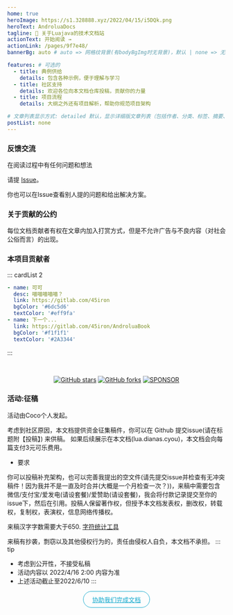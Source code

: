 ```yaml
---
home: true
heroImage: https://s1.328888.xyz/2022/04/15/i5DQk.png
heroText: AndroluaDocs
tagline: 🚀 关于Luajava的技术文档站
actionText: 开始阅读 →
actionLink: /pages/9f7e48/
bannerBg: auto # auto => 网格纹背景(有bodyBgImg时无背景)，默认 | none => 无 | '大图地址' | background: 自定义背景样式       提示：如发现文本颜色不适应你的背景时可以到palette.styl修改$bannerTextColor变量

features: # 可选的
  - title: 典例供给
    details: 包含各种示例，便于理解与学习
  - title: 社区支持
    details: 欢迎各位向本文档仓库投稿，贡献你的力量
  - title: 项目流程
    details: 大纲之外还有项目解析，帮助你规范项目架构

# 文章列表显示方式: detailed 默认，显示详细版文章列表（包括作者、分类、标签、摘要、分页等）| simple => 显示简约版文章列表（仅标题和日期）| none 不显示文章列表
postList: none
---
```



### 反馈交流

在阅读过程中有任何问题和想法

请提 [Issue](https://github.com/sudoskys/AndroluaDocs/issues)。

你也可以在Issue查看别人提的问题和给出解决方案。

### 关于贡献的公约

每位文档贡献者有权在文章内加入打赏方式，但是不允许广告与不良内容（对社会公俗而言）的出现。

### 本项目贡献者

::: cardList 2
```yaml
- name: 可可
  desc: 喵喵喵喵喵？
  link: https://gitlab.com/45iron
  bgColor: '#6dc5d6'
  textColor: '#eff9fa'
- name: 下一个...
  link: https://gitlab.com/45iron/AndroluaBook
  bgColor: '#f1f1f1'
  textColor: '#2A3344'
```
:::

<br/>
<p align="center">
  <a href="https://github.com/sudoskys/AndroluaDocs" target="_blank"><img src='https://img.shields.io/github/stars/sudoskys/AndroluaDocs' alt='GitHub stars' class="no-zoom"></a>
  <a href="https://github.com/sudoskys/AndroluaDocs" target="_blank"><img src='https://img.shields.io/github/forks/sudoskys/AndroluaDocs' alt='GitHub forks' class="no-zoom"></a>
  <a href="https://azz.net/ly233"><img src="https://img.shields.io/badge/Sponsor-Alipay-ff69b4" alt="SPONSOR"
class="no-zoom"></a>
</p>


### 活动:征稿

活动由Coco个人发起。

考虑到社区原因，本文档提供资金征集稿件，你可以在 Github 提交issue(请在标题附【投稿】) 来供稿。
如果后续展示在本文档(lua.dianas.cyou)，本文档会向每篇支付3元可乐费用。

- 要求

你可以投稿补充架构，也可以完善我提出的空文件(请先提交issue并检查有无冲突稿件！因为我并不是一直及时合并(大概是一个月检查一次？))，来稿中需要包含微信/支付宝/爱发电(请设套餐)/爱赞助(请设套餐)，我会将付款记录提交至你的issue下，然后在引用。投稿人保留著作权，但授予本文档发表权，删改权，转载权，复制权，表演权，信息网络传播权。

来稿汉字字数需要大于650.
[字符统计工具](https://eteste.com/)

来稿有抄袭，剽窃以及其他侵权行为的，责任由侵权人自负，本文档不承担。
::: tip
- 考虑到公开性，不接受私稿
- 活动内容以 2022/4/16 2:00 内容为准
- 上述活动截止至2022/6/10
:::


<p align="center">
  <a class="become-sponsor" href="https://github.com/sudoskys/AndroluaDocs">协助我们完成文档</a>
</p>

<style>
.become-sponsor{
  padding: 8px 20px;
  display: inline-block;
  color: #11a8cd;
  border-radius: 30px;
  box-sizing: border-box;
  border: 1px solid #11a8cd;
}
</style>

<!--
## 🎖特别用户
::: cardList 2
```yaml
- name: OpenHarmony
  desc: 开放原子开源基金会
  link: https://docs.openharmony.cn/pages/000000/
  bgColor: '#f1f1f1'
  textColor: '#2A3344'
- name: MyBatis-Plus官网
  desc: 🚀为简化开发而生
  link: https://baomidou.com/
  bgColor: '#f1f1f1'
  textColor: '#2A3344'
- name: Deepin 社区
  desc: Deepin 应用开发技术分享、DTK开发经验等
  link: https://docs.deepin.org
  bgColor: '#f1f1f1'
  textColor: '#2A3344'
- name: VForm官网
  desc: 低代码表单优选方案，拖拽式设计，一键生成源码
  link: http://www.vform666.com
  bgColor: '#f1f1f1'
  textColor: '#2A3344'
```
:::
 -->



<!-- Happy new year -->
<!-- <br/><br/>
<div class="container-happy">
  <div>
    <span>Happy</span>
    <span>Wish</span>
  </div>
    <div>
    <span>New</span>
    <span>You</span>
  </div>
  <footer>
      <div>
    <span>Year</span>
    <span>Luck</span>
  </div>
  <div>
    <span>2022</span>
    <span>Tomorrow</span>
  </div>
  </footer>
</div>

<style>
.container-happy {
  font-size: 18px;
  font-family: Times New Roman;
  perspective: 35rem;
  width: 100%;
  margin: 0 auto;
  color: tomato;
  opacity: 0.8;
}

.container-happy footer {
  perspective: 35rem;
  transform: translateY(-1.4rem);
}

.container-happy div {
  font-size: 5rem;
  height: 6rem;
  overflow: hidden;
  text-transform: uppercase;

}

.container-happy div>span {
  display: block;
  height: 6rem;
  padding: 0 1rem;
  font-weight: bold;
  letter-spacing: .2rem;
  text-align: center;
  transition: .3s;
}

.container-happy:hover div>span {
  transform: translateY(-100%);
}

.container-happy div:nth-child(odd) {
  background-color: #EBFCFF;
  transform: rotateX(30deg);
}

.container-happy div:nth-child(even) {
  background-color: #E6F4F1;
  transform: translateY(-.6rem) rotateX(-30deg);
}
</style> -->


